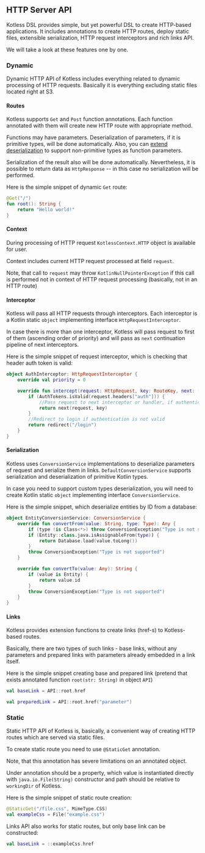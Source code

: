 ## HTTP Server API

Kotless DSL provides simple, but yet powerful DSL to create HTTP-based
applications. It includes annotations to create HTTP routes, deploy 
static files, extensible serialization, HTTP request interceptors
and rich links API. 

We will take a look at these features one by one.

### Dynamic

Dynamic HTTP API of Kotless includes everything related to dynamic
processing of HTTP requests. Basically it is everything excluding
static files located right at S3.

#### Routes

Kotless supports `Get` and `Post` function annotations. Each function
annotated with them will create new HTTP route with appropriate method.

Functions may have parameters. Deserialization of parameters, if it is 
primitive types, will be done automatically. Also, you can [extend
deserialization](#Serialization) to support non-primitive types as function parameters.

Serialization of the result also will be done automatically. Nevertheless, it is
possible to return data as `HttpResponse` -- in this case no serialization will 
be performed.

Here is the simple snippet of dynamic `Get` route: 

```kotlin
@Get("/")
fun root(): String {
    return "Hello world!"
}
```

#### Context

During processing of HTTP request `KotlessContext.HTTP` object is available
for user. 

Context includes current HTTP request processed at field `request`. 

Note, that call to `request` may throw `KotlinNullPointerException` if this
call is performed not in context of HTTP request processing (basically, not 
in an HTTP route)

#### Interceptor

Kotless will pass all HTTP requests through interceptors. Each interceptor
is a Kotlin static `object` implementing interface `HttpRequestInterceptor`.

In case there is more than one interceptor, Kotless will pass request to
first of them (ascending order of priority) and will pass as `next` continuation
pipeline of next interceptors.

Here is the simple snippet of request interceptor, which is checking that
header auth token is valid:

```kotlin
object AuthInterceptor: HttpRequestInterceptor {
    override val priority = 0

    override fun intercept(request: HttpRequest, key: RouteKey, next: (HttpRequest, RouteKey) -> HttpResponse): HttpResponse {
        if (AuthTokens.isValid(request.headers["auth"])) {
            //Pass request to next interceptor or handler, if authentication is valid
            return next(request, key)
        }
        //Redirect to login if authentication is not valid
        return redirect("/login")
    }
}
```

#### Serialization

Kotless uses `ConversionService` implementations to deserialize parameters of
request and serialize them in links. `DefaultConversionService` supports
serialization and deserialization of primitive Kotlin types. 

In case you need to support custom types deserialization, you will need to
create Kotlin static `object` implementing interface `ConversionService`.

Here is the simple snippet, which deserialize entities by ID from a database:

```kotlin
object EntityConversionService: ConversionService {
    override fun convertFrom(value: String, type: Type): Any {
        if (type !is Class<*>) throw ConversionException("Type is not supported")
        if (Entity::class.java.isAssignableFrom(type)) {
            return Database.load(value.toLong())
        }
        throw ConversionException("Type is not supported")
    }

    override fun convertTo(value: Any): String {
        if (value is Entity) {
            return value.id
        }
        throw ConversionException("Type is not supported")
    }
}
```


#### Links

Kotless provides extension functions to create links (href-s) to Kotless-based routes.

Basically, there are two types of such links - base links, without any parameters and
prepared links with parameters already embedded in a link itself.

Here is the simple snippet creating base and prepared link (pretend that exists annotated
function `root(str: String)` in object `API`)

```kotlin
val baseLink = API::root.href

val preparedLink = API::root.href("parameter")
```

### Static

Static HTTP API of Kotless is, basically, a convenient way of creating HTTP routes
which are served via static files. 

To create static route you need to use `@StaticGet` annotation.

Note, that this annotation has severe limitations on an annotated object.

Under annotation should be a property, which value is instantiated directly 
with `java.io.File(String)` constructor and path should be relative to 
`workingDir` of Kotless.

Here is the simple snippet of static route creation:

```kotlin
@StaticGet("/file.css", MimeType.CSS)
val exampleCss = File("example.css")
```

Links API also works for static routes, but only base link can be constructed:

```kotlin
val baseLink = ::exampleCss.href
```

